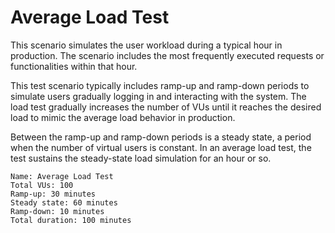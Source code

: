 # Average Load Test

This scenario simulates the user workload during a typical hour in production. 
The scenario includes the most frequently executed requests or functionalities within that hour.

This test scenario typically includes ramp-up and ramp-down periods to simulate users gradually logging in and interacting with the system. The load test gradually increases the number of VUs until it reaches the desired load to mimic the average load behavior in production.

Between the ramp-up and ramp-down periods is a steady state, a period when the number of virtual users is constant. In an average load test, the test sustains the steady-state load simulation for an hour or so.

```
Name: Average Load Test
Total VUs: 100	
Ramp-up: 30 minutes
Steady state: 60 minutes
Ramp-down: 10 minutes
Total duration: 100 minutes
```
